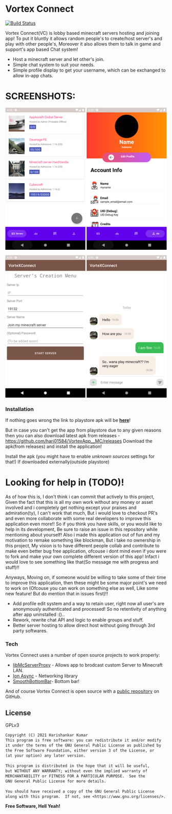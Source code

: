 # Vortex Connect
[![Build Status](https://travis-ci.org/joemccann/dillinger.svg?branch=master)]()

Vortex Connect(VC) is lobby based minecraft servers hosting and joining app! To put it bluntly it allows random people's to create/host server's and play with other people's, Moreover it also allows them to talk in game and support's app based Chat system!
  - Host a minecraft server and let other's join.
  - Simple chat system to suit your needs.
  - Simple profile display to get your username, which can be exchanged to allow in-app chats.

# SCREENSHOTS:
<p float="left">
<img src="/screenshots/01.png?raw=true" alt="drawing" width="250"/>
<img src="/screenshots/02.png?raw=true" alt="drawing" width="250"/>
</p>
<p float="left">
<img src="/screenshots/03.png?raw=true" alt="drawing" width="250"/>
 <img src="/screenshots/04.png?raw=true" alt="drawing" width="250"/>
</p>

### Installation
If nothing goes wrong the link to playstore apk will be [**here**](https://play.google.com/store/apps/details?id=com.skullzbones.vortexconnect)!

But in case you can't get the app from playstore due to any given reasons then you can also download latest apk from releases - https://github.com/hari01584/VortexApp__MC/releases
Download the apk(from releases) and install the application!

Install the apk (you might have to enable *unknown sources* settings for that!) If downloaded externally(outside playstore)

# Looking for help in (TODO)!
As of how this is, I don't think i can commit that actively to this project, Given the fact that this is all my own work without any money or asset involved and i completely get nothing except your praises and admiration(ty), I can't work that much, But i would love to checkout PR's and even more collaborate with some real developers to improve this application even more!! So if you think you have skills, or you would like to help in its development, Be sure to raise an issue in this repository while mentioning about yourself! Also i made this application out of fun and my motivation to remake something like blockman, But i take no ownership in this project, My vision is to have different people collab and contribute to make even better bug free application, ofcouse i dont mind even if you were to fork and make your own complete different version of this app! Infact i would love to see something like that(So message me with progress and stuff)!!

Anyways, Moving on, if someone would be willing to take some of their time to improve this application, then these might be some major point's we need to work on (Ofcouse you can work on something else as well, Like some new feature! But do mention that in issues first)!!
  - Add profile edit system and a way to retain user, right now all user's are anonymously authenticated and processed! So no retentivity of anything after app uninstalled :()..
  - Rework, rewrite chat API and logic to enable groups and stuff.
  - Better server hosting to allow direct host without going through 3rd party softwares.



### Tech

Vortex Connect uses a number of open source projects to work properly:

* [libMcServerProxy](https://github.com/hari01584/libMcServerProxy) - Allows app to brodcast custom Server to Minecraft LAN.
* [Ion Async](https://github.com/koush/ion) - Networking library
* [SmoothBottomBar](https://github.com/ibrahimsn98/SmoothBottomBar)- Bottom bar!

And of course Vortex Connect is open source with a [public repository](https://github.com/hari01584/VortexApp__MC)
 on GitHub.

## License
GPLv3

    Copyright (C) 2021 Harishankar Kumar
    This program is free software: you can redistribute it and/or modify
    it under the terms of the GNU General Public License as published by
    the Free Software Foundation, either version 3 of the License, or
    (at your option) any later version.

    This program is distributed in the hope that it will be useful,
    but WITHOUT ANY WARRANTY; without even the implied warranty of
    MERCHANTABILITY or FITNESS FOR A PARTICULAR PURPOSE.  See the
    GNU General Public License for more details.

    You should have received a copy of the GNU General Public License
    along with this program.  If not, see <https://www.gnu.org/licenses/>.


**Free Software, Hell Yeah!**

